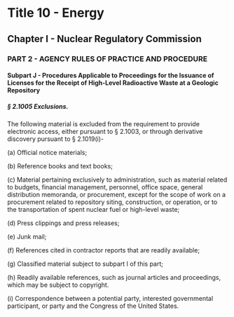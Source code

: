 
# Title 10 - Energy
## Chapter I - Nuclear Regulatory Commission
### PART 2 - AGENCY RULES OF PRACTICE AND PROCEDURE
#### Subpart J - Procedures Applicable to Proceedings for the Issuance of Licenses for the Receipt of High-Level Radioactive Waste at a Geologic Repository
##### § 2.1005 Exclusions.

The following material is excluded from the requirement to provide electronic access, either pursuant to § 2.1003, or through derivative discovery pursuant to § 2.1019(i)-

(a) Official notice materials;

(b) Reference books and text books;

(c) Material pertaining exclusively to administration, such as material related to budgets, financial management, personnel, office space, general distribution memoranda, or procurement, except for the scope of work on a procurement related to repository siting, construction, or operation, or to the transportation of spent nuclear fuel or high-level waste;

(d) Press clippings and press releases;

(e) Junk mail;

(f) References cited in contractor reports that are readily available;

(g) Classified material subject to subpart I of this part;

(h) Readily available references, such as journal articles and proceedings, which may be subject to copyright.

(i) Correspondence between a potential party, interested governmental participant, or party and the Congress of the United States.
